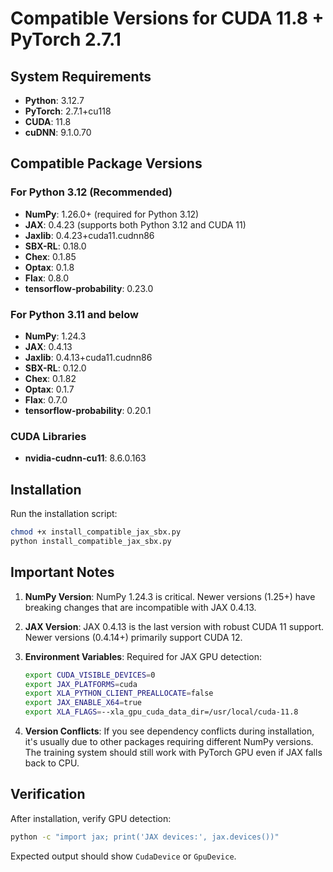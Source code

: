 # Compatible Versions for CUDA 11.8 + PyTorch 2.7.1

## System Requirements
- **Python**: 3.12.7
- **PyTorch**: 2.7.1+cu118
- **CUDA**: 11.8
- **cuDNN**: 9.1.0.70

## Compatible Package Versions

### For Python 3.12 (Recommended)
- **NumPy**: 1.26.0+ (required for Python 3.12)
- **JAX**: 0.4.23 (supports both Python 3.12 and CUDA 11)
- **Jaxlib**: 0.4.23+cuda11.cudnn86
- **SBX-RL**: 0.18.0
- **Chex**: 0.1.85
- **Optax**: 0.1.8
- **Flax**: 0.8.0
- **tensorflow-probability**: 0.23.0

### For Python 3.11 and below
- **NumPy**: 1.24.3
- **JAX**: 0.4.13
- **Jaxlib**: 0.4.13+cuda11.cudnn86
- **SBX-RL**: 0.12.0
- **Chex**: 0.1.82
- **Optax**: 0.1.7
- **Flax**: 0.7.0
- **tensorflow-probability**: 0.20.1

### CUDA Libraries
- **nvidia-cudnn-cu11**: 8.6.0.163

## Installation

Run the installation script:
```bash
chmod +x install_compatible_jax_sbx.py
python install_compatible_jax_sbx.py
```

## Important Notes

1. **NumPy Version**: NumPy 1.24.3 is critical. Newer versions (1.25+) have breaking changes that are incompatible with JAX 0.4.13.

2. **JAX Version**: JAX 0.4.13 is the last version with robust CUDA 11 support. Newer versions (0.4.14+) primarily support CUDA 12.

3. **Environment Variables**: Required for JAX GPU detection:
   ```bash
   export CUDA_VISIBLE_DEVICES=0
   export JAX_PLATFORMS=cuda
   export XLA_PYTHON_CLIENT_PREALLOCATE=false
   export JAX_ENABLE_X64=true
   export XLA_FLAGS=--xla_gpu_cuda_data_dir=/usr/local/cuda-11.8
   ```

4. **Version Conflicts**: If you see dependency conflicts during installation, it's usually due to other packages requiring different NumPy versions. The training system should still work with PyTorch GPU even if JAX falls back to CPU.

## Verification

After installation, verify GPU detection:
```bash
python -c "import jax; print('JAX devices:', jax.devices())"
```

Expected output should show `CudaDevice` or `GpuDevice`.